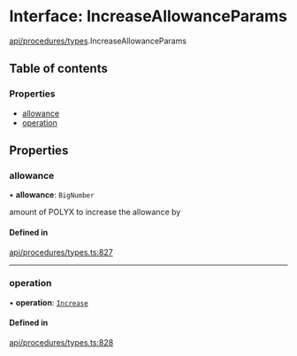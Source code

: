 # Interface: IncreaseAllowanceParams

[api/procedures/types](../wiki/api.procedures.types).IncreaseAllowanceParams

## Table of contents

### Properties

- [allowance](../wiki/api.procedures.types.IncreaseAllowanceParams#allowance)
- [operation](../wiki/api.procedures.types.IncreaseAllowanceParams#operation)

## Properties

### allowance

• **allowance**: `BigNumber`

amount of POLYX to increase the allowance by

#### Defined in

[api/procedures/types.ts:827](https://github.com/PolymeshAssociation/polymesh-sdk/blob/91c2d2d8/src/api/procedures/types.ts#L827)

___

### operation

• **operation**: [`Increase`](../wiki/api.procedures.types.AllowanceOperation#increase)

#### Defined in

[api/procedures/types.ts:828](https://github.com/PolymeshAssociation/polymesh-sdk/blob/91c2d2d8/src/api/procedures/types.ts#L828)
